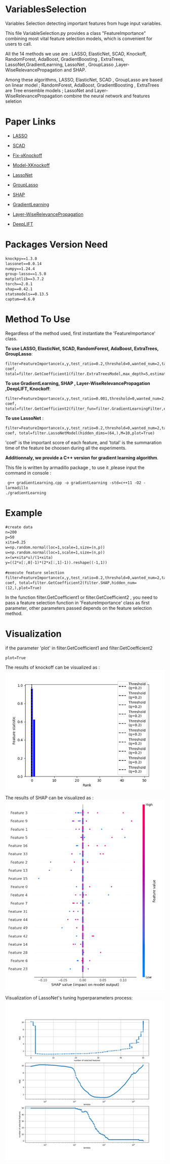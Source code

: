 # VariablesSelection

Variables Selection detecting  important features from huge input variables.

This file VariableSelection.py provides a class "FeatureImportance" combining most vital feature selection models, which is convenient for users to call.

All the 14 methods we use are : LASSO, ElasticNet, SCAD, Knockoff, RandomForest, AdaBoost, GradientBoosting , ExtraTrees, LassoNet,GradientLearning,  LassoNet , GroupLasso ,Layer-WiseRelevancePropagation and SHAP.

Among these algorithms, LASSO, ElasticNet, SCAD , GroupLasso are based on linear model ;  RandomForest, AdaBoost, GradientBoosting , ExtraTrees are Tree ensemble models ; LassoNet and Layer-WiseRelevancePropagation combine the neural network and features seletion

# Paper Links  

* [LASSO](https://www.jstor.org/stable/2346178)

* [SCAD](https://andrewcharlesjones.github.io/journal/scad.html)

* [Fix-xKnockoff](https://arxiv.org/pdf/1404.5609.pdf)

* [Model-XKnockoff](https://arxiv.org/pdf/1610.02351.pdf)

* [LassoNet](https://arxiv.org/pdf/1907.12207.pdf)

* [GroupLasso](http://www.columbia.edu/~my2550/papers/glasso.final.pdf)

* [SHAP](https://proceedings.neurips.cc/paper_files/paper/2017/file/8a20a8621978632d76c43dfd28b67767-Paper.pdf)

* [GradientLearning](https://jmlr.csail.mit.edu/papers/volume7/mukherjee06a/mukherjee06a.pdf)

* [Layer-WiseRelevancePropagation](https://iphome.hhi.de/samek/pdf/MonXAI19.pdf)

* [DeepLIFT](https://arxiv.org/abs/1704.02685)


# Packages Version Need

```
knockpy==1.3.0
lassonet==0.0.14
numpy==1.24.4
group-lasso==1.5.0
matplotlib==3.7.2
torch==2.0.1
shap==0.42.1
statsmodels==0.13.5
captum==0.6.0
```


# Method To Use

Regardless of the method used, first instantiate the 'FeatureImportance' class.

__To use LASSO, ElasticNet, SCAD, RandomForest, AdaBoost, ExtraTrees, GroupLasso__:
```
filter=FeatureImportance(x,y,test_ratio=0.2,threshold=0,wanted_num=2,task='regression',scarler=None,times=10)
coef, total=filter.GetCoefficient1(filter.ExtraTreesModel,max_depth=5,estimator_num=100)   
```

__To use GradientLearning,  SHAP , Layer-WiseRelevancePropagation ,DeepLIFT, Knockoff__:
```
filter=FeatureImportance(x,y,test_ratio=0.001,threshold=0,wanted_num=2,task='regression',scarler=None,times=10)
coef, total=filter.GetCoefficient2(filter_fun=filter.GradientLearningFilter,eps=0.25,l1_lamda=0.5,kernel_type="Gaussian")
```

__To use LassoNet__ :
```
filter=FeatureImportance(x,y,test_ratio=0.2,threshold=0,wanted_num=2,task='regression',scarler=None,times=10)
coef, total=filter.LassoNetModel(hidden_dims=(64,),M=10,plot=True)
```

'coef' is the important score of each feature, and 'total' is the summaration time of the feature be choosen during all the experiments.

__Additionnaly, we provide a C++ version for gradient learning algorithm__.

This file is written by  armadillo package , to use it ,please input the command in console :
```
 g++ gradientLearning.cpp -o gradientLearning -std=c++11 -O2 -larmadillo
./gradientLearning
```


# Example

```
#create data
n=200
p=50
xita=0.25
w=np.random.normal(loc=1,scale=1,size=(n,p))
u=np.random.normal(loc=1,scale=1,size=(n,p))
x=(w+xita*u)/(1+xita)
y=((2*x[:,0]-1)*(2*x[:,1]-1)).reshape((-1,1))

#execute feature selection 
filter=FeatureImportance(x,y,test_ratio=0.2,threshold=0,wanted_num=2,task='regression',scarler='MinMaxScaler',times=20)
coef, total=filter.GetCoefficient2(filter.SHAP,hidden_num=(12,),plot=True)
```
In the function filter.GetCoefficient1 or filter.GetCoefficient2 , you need to pass a feature selection function in 'FeatureImportance' class as first parameter, 
other parameters passed depends on the  feature selection method.


# Visualization

if the parameter 'plot' in filter.GetCoefficient1 and filter.GetCoefficient2
```
plot=True
```


The results of knockoff can be visualized as :<br>
![image](https://github.com/ZeonlungPun/VariablesSelection/blob/main/knokcoff_result.png)



The results of SHAP can be visualized as : 
![image](https://github.com/ZeonlungPun/VariablesSelection/blob/main/vital.png)



Visualization of LassoNet's tuning hyperparameters process:
![image](https://github.com/ZeonlungPun/VariablesSelection/blob/main/lassonet_result.png)

